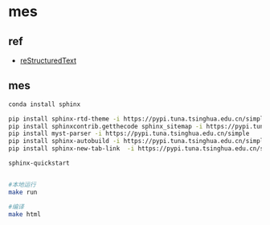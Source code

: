 # mes

## ref

* [reStructuredText](https://www.sphinx-doc.org/en/master/usage/restructuredtext/index.html)

## mes


```bash
conda install sphinx

pip install sphinx-rtd-theme -i https://pypi.tuna.tsinghua.edu.cn/simple
pip install sphinxcontrib.getthecode sphinx_sitemap -i https://pypi.tuna.tsinghua.edu.cn/simple
pip install myst-parser -i https://pypi.tuna.tsinghua.edu.cn/simple 
pip install sphinx-autobuild -i https://pypi.tuna.tsinghua.edu.cn/simple 
pip install sphinx-new-tab-link  -i https://pypi.tuna.tsinghua.edu.cn/simple 

sphinx-quickstart


#本地运行
make run

#编译
make html

```
